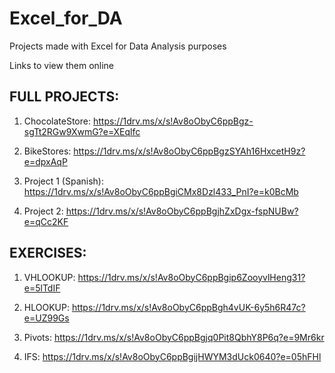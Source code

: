 # Excel_for_DA

Projects made with Excel for Data Analysis purposes

Links to view them online

## FULL PROJECTS:

1. ChocolateStore:
https://1drv.ms/x/s!Av8oObyC6ppBgz-sgTt2RGw9XwmG?e=XEqlfc

2. BikeStores:
https://1drv.ms/x/s!Av8oObyC6ppBgzSYAh16HxcetH9z?e=dpxAqP

3. Project 1 (Spanish):
https://1drv.ms/x/s!Av8oObyC6ppBgiCMx8Dzl433_PnI?e=k0BcMb

4. Project 2:
https://1drv.ms/x/s!Av8oObyC6ppBgjhZxDgx-fspNUBw?e=qCc2KF

## EXERCISES:

1. VHLOOKUP:
https://1drv.ms/x/s!Av8oObyC6ppBgip6ZooyvlHeng31?e=5lTdIF

2. HLOOKUP:
https://1drv.ms/x/s!Av8oObyC6ppBgh4vUK-6y5h6R47c?e=UZ99Gs

3. Pivots:
https://1drv.ms/x/s!Av8oObyC6ppBgjq0Pit8QbhY8P6q?e=9Mr6kr

4. IFS:
https://1drv.ms/x/s!Av8oObyC6ppBgijHWYM3dUck0640?e=05hFHl


